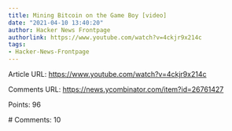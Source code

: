 ```yaml
---
title: Mining Bitcoin on the Game Boy [video]
date: "2021-04-10 13:40:20"
author: Hacker News Frontpage
authorlink: https://www.youtube.com/watch?v=4ckjr9x214c
tags:
- Hacker-News-Frontpage
---
```


<p>Article URL: <a href="https://www.youtube.com/watch?v=4ckjr9x214c">https://www.youtube.com/watch?v=4ckjr9x214c</a></p>
<p>Comments URL: <a href="https://news.ycombinator.com/item?id=26761427">https://news.ycombinator.com/item?id=26761427</a></p>
<p>Points: 96</p>
<p># Comments: 10</p>

